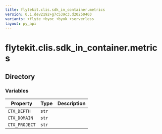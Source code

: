 ```yaml
---
title: flytekit.clis.sdk_in_container.metrics
version: 0.1.dev2192+g7c539c3.d20250403
variants: +flyte +byoc +byok +serverless
layout: py_api
---
```


# flytekit.clis.sdk_in_container.metrics

## Directory

### Variables

| Property | Type | Description |
|-|-|-|
| `CTX_DEPTH` | `str` |  |
| `CTX_DOMAIN` | `str` |  |
| `CTX_PROJECT` | `str` |  |

